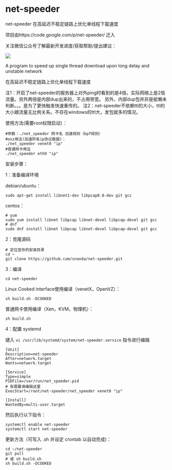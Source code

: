 # net-speeder
net-speeder 在高延迟不稳定链路上优化单线程下载速度 

项目由https://code.google.com/p/net-speeder/  迁入


关注微信公众号了解最新开发进度/获取帮助/提出建议：

<img src="http://www.snooda.com/images/qrcode.jpg" />


A program to speed up single thread download upon long delay and unstable network

在高延迟不稳定链路上优化单线程下载速度

注1：开启了net-speeder的服务器上对外ping时看到的是4倍，实际网络上是2倍流量。另外两倍是内部dup出来的，不占用带宽。
另外，内部dup包并非是偷懒未判断。。。是为了更快触发快速重传的。
注2：net-speeder不依赖ttl的大小，ttl的大小跟流量无比例关系。不存在windows的ttl大，发包就多的情况。

使用方法(需要root权限启动）：

    #参数：./net_speeder 网卡名 加速规则（bpf规则）
    #ovz用法(加速所有ip协议数据)： 
    ./net_speeder venet0 "ip"
    #普通网卡用法
    ./net_speeder eth0 "ip"

安装步骤：

1：准备编译环境

debian/ubuntu：

    sudo apt-get install libnet1-dev libpcap0.8-dev git gcc
    
centos： 

    # yum
    sudo yum install libnet libpcap libnet-devel libpcap-devel git gcc
    # dnf
    sudo dnf install libnet libpcap libnet-devel libpcap-devel git gcc
    
2：克隆源码

    # 定位至你的安装目录
    cd ~
    git clone https://github.com/snooda/net-speeder.git

3：编译
    
    cd net-speeder 
    
Linux Cooked interface使用编译（venetX，OpenVZ）：

    sh build.sh -DCOOKED

普通网卡使用编译（Xen，KVM，物理机）：

    sh build.sh
    
4：配置 systemd

键入 `vi /usr/lib/systemd/system/net-speeder.service` 指令进行编辑
  
    [Unit]
    Description=net-speeder
    After=network.target
    Wants=network.target

    [Service]
    Type=simple
    PIDFile=/var/run/net_speeder.pid
    # 有需要请编辑这里
    ExecStart=/root/net-speeder/net_speeder venet0 "ip"

    [Install]
    WantedBy=multi-user.target
    
然后执行以下指令：

    systemctl enable net-speeder
    systemctl start net-speeder
    
    
更新方法（可写入 .sh 并设定 crontab 以自动完成)：

    cd ~/net-speeder
    git pull
    # 或 sh build.sh
    sh build.sh -DCOOKED 
